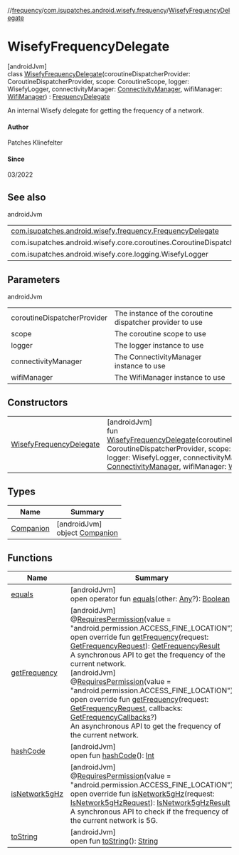//[frequency](../../../index.md)/[com.isupatches.android.wisefy.frequency](../index.md)/[WisefyFrequencyDelegate](index.md)

# WisefyFrequencyDelegate

[androidJvm]\
class [WisefyFrequencyDelegate](index.md)(coroutineDispatcherProvider: CoroutineDispatcherProvider, scope: CoroutineScope, logger: WisefyLogger, connectivityManager: [ConnectivityManager](https://developer.android.com/reference/kotlin/android/net/ConnectivityManager.html), wifiManager: [WifiManager](https://developer.android.com/reference/kotlin/android/net/wifi/WifiManager.html)) : [FrequencyDelegate](../-frequency-delegate/index.md)

An internal Wisefy delegate for getting the frequency of a network.

#### Author

Patches Klinefelter

#### Since

03/2022

## See also

androidJvm

| | |
|---|---|
| [com.isupatches.android.wisefy.frequency.FrequencyDelegate](../-frequency-delegate/index.md) |  |
| com.isupatches.android.wisefy.core.coroutines.CoroutineDispatcherProvider |  |
| com.isupatches.android.wisefy.core.logging.WisefyLogger |  |

## Parameters

androidJvm

| | |
|---|---|
| coroutineDispatcherProvider | The instance of the coroutine dispatcher provider to use |
| scope | The coroutine scope to use |
| logger | The logger instance to use |
| connectivityManager | The ConnectivityManager instance to use |
| wifiManager | The WifiManager instance to use |

## Constructors

| | |
|---|---|
| [WisefyFrequencyDelegate](-wisefy-frequency-delegate.md) | [androidJvm]<br>fun [WisefyFrequencyDelegate](-wisefy-frequency-delegate.md)(coroutineDispatcherProvider: CoroutineDispatcherProvider, scope: CoroutineScope, logger: WisefyLogger, connectivityManager: [ConnectivityManager](https://developer.android.com/reference/kotlin/android/net/ConnectivityManager.html), wifiManager: [WifiManager](https://developer.android.com/reference/kotlin/android/net/wifi/WifiManager.html)) |

## Types

| Name | Summary |
|---|---|
| [Companion](-companion/index.md) | [androidJvm]<br>object [Companion](-companion/index.md) |

## Functions

| Name | Summary |
|---|---|
| [equals](../../com.isupatches.android.wisefy.frequency.entities/-is-network5g-hz-result/-false/index.md#585090901%2FFunctions%2F-831600846) | [androidJvm]<br>open operator fun [equals](../../com.isupatches.android.wisefy.frequency.entities/-is-network5g-hz-result/-false/index.md#585090901%2FFunctions%2F-831600846)(other: [Any](https://kotlinlang.org/api/latest/jvm/stdlib/kotlin/-any/index.html)?): [Boolean](https://kotlinlang.org/api/latest/jvm/stdlib/kotlin/-boolean/index.html) |
| [getFrequency](get-frequency.md) | [androidJvm]<br>@[RequiresPermission](https://developer.android.com/reference/kotlin/androidx/annotation/RequiresPermission.html)(value = &quot;android.permission.ACCESS_FINE_LOCATION&quot;)<br>open override fun [getFrequency](get-frequency.md)(request: [GetFrequencyRequest](../../com.isupatches.android.wisefy.frequency.entities/-get-frequency-request/index.md)): [GetFrequencyResult](../../com.isupatches.android.wisefy.frequency.entities/-get-frequency-result/index.md)<br>A synchronous API to get the frequency of the current network.<br>[androidJvm]<br>@[RequiresPermission](https://developer.android.com/reference/kotlin/androidx/annotation/RequiresPermission.html)(value = &quot;android.permission.ACCESS_FINE_LOCATION&quot;)<br>open override fun [getFrequency](get-frequency.md)(request: [GetFrequencyRequest](../../com.isupatches.android.wisefy.frequency.entities/-get-frequency-request/index.md), callbacks: [GetFrequencyCallbacks](../../com.isupatches.android.wisefy.frequency.callbacks/-get-frequency-callbacks/index.md)?)<br>An asynchronous API to get the frequency of the current network. |
| [hashCode](../../com.isupatches.android.wisefy.frequency.entities/-is-network5g-hz-result/-false/index.md#1794629105%2FFunctions%2F-831600846) | [androidJvm]<br>open fun [hashCode](../../com.isupatches.android.wisefy.frequency.entities/-is-network5g-hz-result/-false/index.md#1794629105%2FFunctions%2F-831600846)(): [Int](https://kotlinlang.org/api/latest/jvm/stdlib/kotlin/-int/index.html) |
| [isNetwork5gHz](is-network5g-hz.md) | [androidJvm]<br>@[RequiresPermission](https://developer.android.com/reference/kotlin/androidx/annotation/RequiresPermission.html)(value = &quot;android.permission.ACCESS_FINE_LOCATION&quot;)<br>open override fun [isNetwork5gHz](is-network5g-hz.md)(request: [IsNetwork5gHzRequest](../../com.isupatches.android.wisefy.frequency.entities/-is-network5g-hz-request/index.md)): [IsNetwork5gHzResult](../../com.isupatches.android.wisefy.frequency.entities/-is-network5g-hz-result/index.md)<br>A synchronous API to check if the frequency of the current network is 5G. |
| [toString](../../com.isupatches.android.wisefy.frequency.entities/-is-network5g-hz-result/-false/index.md#1616463040%2FFunctions%2F-831600846) | [androidJvm]<br>open fun [toString](../../com.isupatches.android.wisefy.frequency.entities/-is-network5g-hz-result/-false/index.md#1616463040%2FFunctions%2F-831600846)(): [String](https://kotlinlang.org/api/latest/jvm/stdlib/kotlin/-string/index.html) |
